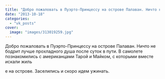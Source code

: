 ```yaml
---
title: "Добро пожаловать в Пуэрто-Принцессу на острове Палаван. Ничто не бодрит лучше прохладного душа после..."
date: "2013-10-18"
categories: 
  - "vk_posts"
cover:
  image: "images/313019259.jpg"
---
```


Добро пожаловать в Пуэрто-Принцессу на острове Палаван. Ничто не бодрит лучше прохладного душа после суток в пути. В самолете познакомились с американцами Тарой и Майком, с которыми вместе искали жиль

<!--more--> е на острове. Заселились и скоро идем ужинать.
